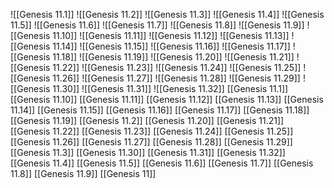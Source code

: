 ![[Genesis 11.1]]
![[Genesis 11.2]]
![[Genesis 11.3]]
![[Genesis 11.4]]
![[Genesis 11.5]]
![[Genesis 11.6]]
![[Genesis 11.7]]
![[Genesis 11.8]]
![[Genesis 11.9]]
![[Genesis 11.10]]
![[Genesis 11.11]]
![[Genesis 11.12]]
![[Genesis 11.13]]
![[Genesis 11.14]]
![[Genesis 11.15]]
![[Genesis 11.16]]
![[Genesis 11.17]]
![[Genesis 11.18]]
![[Genesis 11.19]]
![[Genesis 11.20]]
![[Genesis 11.21]]
![[Genesis 11.22]]
![[Genesis 11.23]]
![[Genesis 11.24]]
![[Genesis 11.25]]
![[Genesis 11.26]]
![[Genesis 11.27]]
![[Genesis 11.28]]
![[Genesis 11.29]]
![[Genesis 11.30]]
![[Genesis 11.31]]
![[Genesis 11.32]]
[[Genesis 11.1]]
[[Genesis 11.10]]
[[Genesis 11.11]]
[[Genesis 11.12]]
[[Genesis 11.13]]
[[Genesis 11.14]]
[[Genesis 11.15]]
[[Genesis 11.16]]
[[Genesis 11.17]]
[[Genesis 11.18]]
[[Genesis 11.19]]
[[Genesis 11.2]]
[[Genesis 11.20]]
[[Genesis 11.21]]
[[Genesis 11.22]]
[[Genesis 11.23]]
[[Genesis 11.24]]
[[Genesis 11.25]]
[[Genesis 11.26]]
[[Genesis 11.27]]
[[Genesis 11.28]]
[[Genesis 11.29]]
[[Genesis 11.3]]
[[Genesis 11.30]]
[[Genesis 11.31]]
[[Genesis 11.32]]
[[Genesis 11.4]]
[[Genesis 11.5]]
[[Genesis 11.6]]
[[Genesis 11.7]]
[[Genesis 11.8]]
[[Genesis 11.9]]
[[Genesis 11]]

